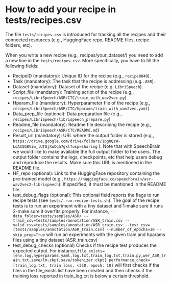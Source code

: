 # How to add your recipe in tests/recipes.csv
The file `tests/recipes.csv` is introduced for tracking all the recipes and their connected resources (e.g., HuggingFace repo, README files, recipe folders, etc).

When you write a new recipe (e.g., recipes/your_dataset/) you need to add a new line in the `tests/recipes.csv`. More specifically, you have to fill the following fields:

- RecipeID (mandatory):
    Unique ID for the recipe (e.g., `recipe0040`).
- Task (mandatory):
    The task that the recipe is addressing (e.g.. `ASR`).
- Dataset (mandatory):
    Dataset of the recipe (e.g. `LibriSpeech`).
- Script_file (mandatory):
    Training script of the recipe (e.g., `recipes/LibriSpeech/ASR/CTC/train_with_wav2vec.py`)
- Hparam_file (mandatory):
    Hyperparameter file of the recipe (e.g., `recipes/LibriSpeech/ASR/CTC/hparams/train_with_wav2vec.yaml`)
- Data_prep_file (optional):
    Data preparation file (e.g., `recipes/LibriSpeech/librispeech_prepare.py`)
- Readme_file (mandatory):
    Readme file describing the recipe (e.g., `recipes/LibriSpeech/ASR/CTC/README.md`)
- Result_url (mandatory):
    URL where the output folder is stored (e.g., `https://drive.google.com/drive/folders/1pg0QzW-LqAISG8Viw_lUTGjXwOqh7gkl?usp=sharing` ).
    Note that with SpeechBrain we would like to make available the full output folder to the users. The output folder contains the logs, checkpoints, etc that help users debug and reproduce the results.
    Make sure this URL is mentioned in the README file.
- HF_repo (optional):
    Link to the HuggingFace repository containing the pre-trained model (e.g., `https://huggingface.co/speechbrain/asr-wav2vec2-librispeech`). If specified, it must be mentioned in the README file.
- test_debug_flags (optional):
    This optional field reports the flags to run recipe tests (see `tests/.run-recipe-tests.sh`). The goal of the recipe tests is to run an experiment with a tiny dataset and 1-make sure it runs 2-make sure it overfits properly.
    For instance, `--data_folder=tests/samples/ASR/ --train_csv=tests/samples/annotation/ASR_train.csv --valid_csv=tests/samples/annotation/ASR_train.csv --test_csv=[tests/samples/annotation/ASR_train.csv] --number_of_epochs=10 --skip_prep=True` will run an experiments with the given train and hparams files using a tiny dataset (ASR_train.csv)
 - test_debug_checks (optional)
     Checks if the recipe test produces the expected output. For instance,`file_exists=[env.log,hyperparams.yaml,log.txt,train_log.txt,train.py,wer_ASR_train.txt,save/lm.ckpt,save/tokenizer.ckpt] performance_check=[train_log.txt, train loss, <350, epoch: 10]` will first checks if the files in the file_exists list have been created and then checks if the training loss reported in train_log.txt is below a certain threshold.

